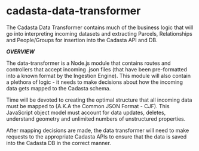 # cadasta-data-transformer

The Cadasta Data Transformer contains much of the business logic that will go into interpreting incoming datasets and extracting Parcels, Relationships and People/Groups for insertion into the Cadasta API and DB.

***OVERVIEW***

The data-transformer is a Node.js module that contains routes and controllers that accept incoming .json files (that have been pre-formatted into a known format by the Ingestion Engine). This module will also contain a plethora of logic - it needs to make decisions about how the incoming data gets mapped to the Cadasta schema.

Time will be devoted to creating the optimal structure that all incoming data must be mapped to (A.K.A the Common JSON Format - CJF). This JavaScript object model
must account for data updates, deletes, understand geometry and unlimited numbers of unstructured properties.

After mapping decisions are made, the data transformer will need to make requests to the appropriate Cadasta APIs to ensure that the data is saved into the Cadasta DB in the correct manner.
